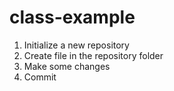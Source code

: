 # class-example
1. Initialize a new repository
2. Create file in the repository folder
3. Make some changes
4. Commit 
